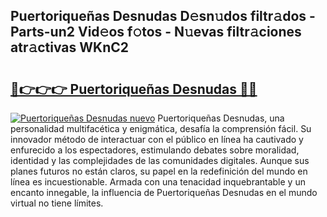## Puertoriqueñas Desnudas D𝚎sn𝚞dos filtr𝚊dos - Parts-un2 Vid𝚎os f𝚘tos - N𝚞evas filtr𝚊ciones atr𝚊ctivas WKnC2

# <h2><a href="http://mb26bgw.tromn.icu/?c=Puertorique%c3%b1as+Desnudas">🔗👉👉👉 Puertoriqueñas Desnudas 🔗🔗</a></h2>

[![Puertoriqueñas Desnudas nuevo](https://i.imgur.com/pEAQMta.gif)](http://mb26bgw.tromn.icu/?c=Puertorique%c3%b1as+Desnudas)
Puertoriqueñas Desnudas, una personalidad multifacética y enigmática, desafía la comprensión fácil. Su innovador método de interactuar con el público en línea ha cautivado y enfurecido a los espectadores, estimulando debates sobre moralidad, identidad y las complejidades de las comunidades digitales. Aunque sus planes futuros no están claros, su papel en la redefinición del mundo en línea es incuestionable. Armada con una tenacidad inquebrantable y un encanto innegable, la influencia de Puertoriqueñas Desnudas en el mundo virtual no tiene límites.
